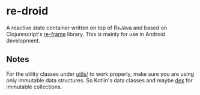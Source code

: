 # re-droid #

A reactive state container written on top of RxJava and based on Clojurescript's [re-frame](https://github.com/Day8/re-frame) library. This is mainly for use in Android development.

## Notes

For the utility classes under [utils/](https://bitbucket.org/frenchdonuts/re-droid/src/c07de358e8b6f4130a6af3a265230e2e34be9b8d/library/src/main/kotlin/io/onedonut/re_droid/utils/?at=master) to work properly, make sure you are using only immutable data structures. So Kotlin's data classes and maybe [dex](https://github.com/andrewoma/dexx) for immutable collections.